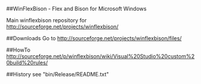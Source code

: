 ##WinFlexBison - Flex and Bison for Microsoft Windows

Main winflexbison repository for http://sourceforge.net/projects/winflexbison/

##Downloads
Go to http://sourceforge.net/projects/winflexbison/files/

##HowTo
http://sourceforge.net/p/winflexbison/wiki/Visual%20Studio%20custom%20build%20rules/

##History
see "bin/Release/README.txt"
